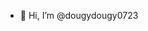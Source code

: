 - 👋 Hi, I’m @dougydougy0723


<!---
dougydougy0723/dougydougy0723 is a ✨ special ✨ repository because its `README.md` (this file) appears on your GitHub profile.
You can click the Preview link to take a look at your changes.
--->

